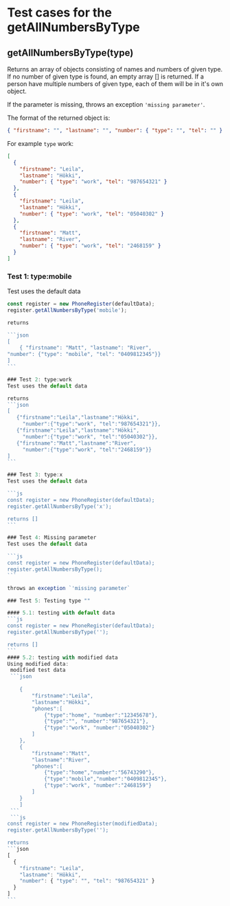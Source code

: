 # Test cases for the getAllNumbersByType

## **getAllNumbersByType(type)**

Returns an array of objects consisting of names and numbers of given type. If no number of given type is found, an empty array [] is returned. If a person have multiple numbers of given type, each of them will be in it's own object.

If the parameter is missing, throws an exception `'missing parameter'`.

The format of the returned object is:

```json
{ "firstname": "", "lastname": "", "number": { "type": "", "tel": "" } }
```

For example `type` work:

```json
[
  {
    "firstname": "Leila",
    "lastname": "Hökki",
    "number": { "type": "work", "tel": "987654321" }
  },
  {
    "firstname": "Leila",
    "lastname": "Hökki",
    "number": { "type": "work", "tel": "05040302" }
  },
  {
    "firstname": "Matt",
    "lastname": "River",
    "number": { "type": "work", "tel": "2468159" }
  }
]
```

### Test 1: type:mobile

Test uses the default data

````js
const register = new PhoneRegister(defaultData);
register.getAllNumbersByType('mobile');

returns

```json
[
    { "firstname": "Matt", "lastname": "River",
"number": {"type": "mobile", "tel": "0409812345"}}
]
```

### Test 2: type:work
Test uses the default data

returns
```json
[
   {"firstname":"Leila","lastname":"Hökki",
     "number":{"type":"work", "tel":"987654321"}},
   {"firstname":"Leila","lastname":"Hökki",
     "number":{"type":"work", "tel":"05040302"}},
   {"firstname":"Matt","lastname":"River",
     "number":{"type":"work", "tel":"2468159"}}
]
```

### Test 3: type:x
Test uses the default data

```js
const register = new PhoneRegister(defaultData);
register.getAllNumbersByType('x');

returns []
```

### Test 4: Missing parameter
Test uses the default data

```js
const register = new PhoneRegister(defaultData);
register.getAllNumbersByType();
```

throws an exception `'missing parameter`

### Test 5: Testing type ""

#### 5.1: testing with default data
```js
const register = new PhoneRegister(defaultData);
register.getAllNumbersByType('');

returns []
```
#### 5.2: testing with modified data
Using modified data:
 modified test data 
 ```json
 
    {
        "firstname":"Leila",
        "lastname":"Hökki",
        "phones":[
            {"type":"home", "number":"12345678"},
            {"type":"", "number":"987654321"},
            {"type":"work", "number":"05040302"}
        ]
    },
    {
        "firstname":"Matt",
        "lastname":"River",
        "phones":[
            {"type":"home","number":"56743290"},
            {"type":"mobile","number":"0409812345"},
            {"type":"work", "number":"2468159"}
        ]
    }
    ]
 ```
 ```js
const register = new PhoneRegister(modifiedData);
register.getAllNumbersByType('');

returns 
```json
[
  {
    "firstname": "Leila",
    "lastname": "Hökki",
    "number": { "type": "", "tel": "987654321" }
  }
]
```


